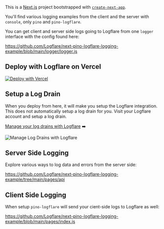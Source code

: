 This is a [Next.js](https://nextjs.org/) project bootstrapped with [`create-next-app`](https://github.com/vercel/next.js/tree/canary/packages/create-next-app).


You'll find various logging examples from the client and the server with `console`, only `pino` and `pino-logflare`.

You can get client and server side logs going to Logflare from one `logger` interface with the config found here:

https://github.com/Logflare/next-pino-logflare-logging-example/blob/main/logger/logger.js

## Deploy with Logflare on Vercel

[![Deploy with Vercel](https://vercel.com/button)](https://vercel.com/new/git/external?repository-url=https%3A%2F%2Fgithub.com%2Fvercel%2Fnext.js%2Ftree%2Fcanary%2Fexamples%2Fhello-world&integration-ids=oac_yEwf1AmqJMbRs2rkmnePdNK3)

## Setup a Log Drain

When you deploy from here, it will make you setup the Logflare integration. This does not automatically setup a log drain for you. Visit your Logflare account and setup a log drain.

[Manage your log drains with Logflare](https://logflare.app/integrations/vercel/edit) ➡️

![Manage Log Drains with Logflare](https://logflare.app/images/marketing/guides/vercel-setup/create-vercel-log-drain.png)

## Server Side Logging

Explore various ways to log data and errors from the server side:

https://github.com/Logflare/next-pino-logflare-logging-example/tree/main/pages/api

## Client Side Logging

When setup `pino-logflare` will send your cient-side logs to Logflare as well:

https://github.com/Logflare/next-pino-logflare-logging-example/blob/main/pages/index.js
